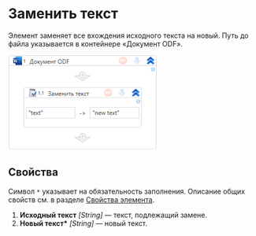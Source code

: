 # Заменить текст

Элемент заменяет все вхождения исходного текста на новый. Путь до файла указывается в контейнере «Документ ODF».

![](../../../../resources/activities/extra/odf-oxml/doc/odf-text-replace.png)


## Свойства
Символ `*` указывает на обязательность заполнения. Описание общих свойств см. в разделе [Свойства элемента](https://docs.primo-rpa.ru/primo-rpa/primo-studio/process/elements#svoistva-elementa).

1. **Исходный текст** *[String]* — текст, подлежащий замене.
2. **Новый текст\*** *[String]* — новый текст.

